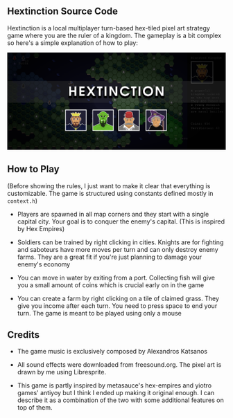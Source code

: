 ## Hextinction Source Code

Hextinction is a local multiplayer turn-based hex-tiled pixel art strategy game where you are the ruler of a kingdom. The gameplay is a bit complex so here's a simple explanation of how to play:

![Game Banner](/extra_images/banner.png?raw=true)

## How to Play

(Before showing the rules, I just want to make it clear that everything is customizable. The game is structured using constants defined mostly in `` context.h ``)

- Players are spawned in all map corners and they start with a single capital city. Your goal is to conquer the enemy's capital. (This is inspired by Hex Empires)

- Soldiers can be trained by right clicking in cities. Knights are for fighting and saboteurs have more moves per turn and can only destroy enemy farms. They are a great fit if you're just planning to damage your enemy's economy

- You can move in water by exiting from a port. Collecting fish will give you a small amount of coins which is crucial early on in the game

- You can create a farm by right clicking on a tile of claimed grass. They give you income after each turn. You need to press space to end your turn. The game is meant to be played using only a mouse

## Credits

- The game music is exclusively composed by Alexandros Katsanos
    
- All sound effects were downloaded from freesound.org. The pixel art is drawn by me using Libresprite.

- This game is partly inspired by metasauce's hex-empires and yiotro games' antiyoy but I think I ended up making it original enough. I can describe it as a combination of the two with some additional features on top of them.


